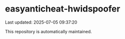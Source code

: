 # easyanticheat-hwidspoofer

Last updated: 2025-07-05 09:37:20

This repository is automatically maintained.

